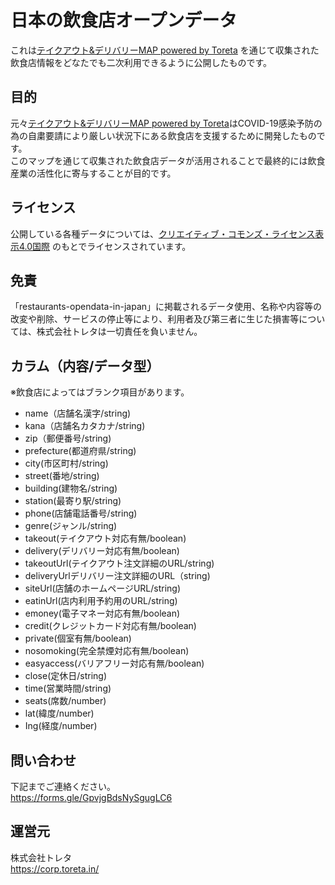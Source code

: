 # 日本の飲食店オープンデータ

これは[テイクアウト&デリバリーMAP powered by Toreta](https://takeout-delivery-map.toreta.in/) を通じて収集された飲食店情報をどなたでも二次利用できるように公開したものです。

## 目的

元々[テイクアウト&デリバリーMAP powered by Toreta](https://takeout-delivery-map.toreta.in/)はCOVID-19感染予防の為の自粛要請により厳しい状況下にある飲食店を支援するために開発したものです。<br>
このマップを通じて収集された飲食店データが活用されることで最終的には飲食産業の活性化に寄与することが目的です。

## ライセンス

公開している各種データについては、[クリエイティブ・コモンズ・ライセンス表示4.0国際](https://creativecommons.org/licenses/by/4.0/deed.ja) のもとでライセンスされています。

## 免責

「restaurants-opendata-in-japan」に掲載されるデータ使用、名称や内容等の改変や削除、サービスの停止等により、利用者及び第三者に生じた損害等については、株式会社トレタは一切責任を負いません。

## カラム（内容/データ型）
※飲食店によってはブランク項目があります。
- name（店舗名漢字/string)
- kana（店舗名カタカナ/string)
- zip（郵便番号/string)
- prefecture(都道府県/string)
- city(市区町村/string)
- street(番地/string)
- building(建物名/string)
- station(最寄り駅/string)
- phone(店舗電話番号/string)
- genre(ジャンル/string)
- takeout(テイクアウト対応有無/boolean)
- delivery(デリバリー対応有無/boolean)
- takeoutUrl(テイクアウト注文詳細のURL/string)
- deliveryUrlデリバリー注文詳細のURL（string)
- siteUrl(店舗のホームページURL/string)
- eatinUrl(店内利用予約用のURL/string)
- emoney(電子マネー対応有無/boolean)
- credit(クレジットカード対応有無/boolean)
- private(個室有無/boolean)
- nosomoking(完全禁煙対応有無/boolean)
- easyaccess(バリアフリー対応有無/boolean)
- close(定休日/string)
- time(営業時間/string)
- seats(席数/number)
- lat(緯度/number)
- Ing(経度/number)

## 問い合わせ

下記までご連絡ください。<br>
https://forms.gle/GpvjgBdsNySgugLC6

## 運営元

株式会社トレタ<br>
https://corp.toreta.in/
